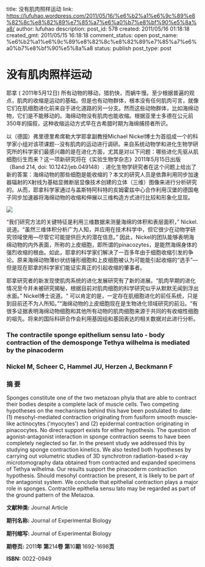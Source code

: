 title: 没有肌肉照样运动
link: https://lufuhao.wordpress.com/2011/05/16/%e6%b2%a1%e6%9c%89%e8%82%8c%e8%82%89%e7%85%a7%e6%a0%b7%e8%bf%90%e5%8a%a8/
author: lufuhao
description: 
post_id: 578
created: 2011/05/16 01:18:18
created_gmt: 2011/05/15 16:18:18
comment_status: open
post_name: %e6%b2%a1%e6%9c%89%e8%82%8c%e8%82%89%e7%85%a7%e6%a0%b7%e8%bf%90%e5%8a%a8
status: publish
post_type: post

# 没有肌肉照样运动

耶拿 ( 2011年5月12日) 所有动物的移动，猎豹快，而蜗牛慢。至少根据普遍的观点，肌肉的收缩是运动的基础。但是也有动物群体，根本没有任何肌肉可言，就像它们在肌细胞进化前来自于进化道路的另一分支。然而这些动物群体，比如海绵动物，它们是不能移动的。海绵动物没有肌肉也能收缩。根据亚里士多德在公元前350年的描叙，这种收缩运动方式早在古希腊时期为海绵捕捞者所识。 

以（德国）弗里德里希席勒大学耶拿副教授Michael Nickel博士为首组成一个的科学家小组对该项课题--没有肌肉的运动进行调研。来自系统动物学和进化生物学研究所的科学家们最感兴趣的是在进化方面，尤其是对以下问题：哪些进化先驱从肌细胞衍生而来？这一项新研究将在《实验生物学杂志》2011年5月15日出版（Band 214, doi: 10.1242/jeb.049148）. 进化生物学研究者在这个问题上给出了新的答案：海绵动物的那些细胞是能收缩的？本文的研究人员是依靠利用同步加速器辐射的X射线为基础显微断层显像技术创建的立体（三维）图像来进行分析研究的。从而，耶拿科学家通过与盖斯特阿科特的亥姆霍兹中心合作利用汉堡的德国电子同步加速器将海绵动物的收缩和伸展以三维构造方式进行比较和形象化显现。 

![](http://chinese.eurekalert.org/zh/images/corner_tl.jpg)

“我们研究方法的关键特征是利用三维数据来测量海绵的体积和表层面积，” Nickel.说道。“虽然三维体积分析广为人知，并应用在技术科学中，但它很少在动物学研究领域使用—尽管它可能提供巨大的潜在信息。” 因此，Nickel的团队能够表明海绵动物的内外表面，所称的上皮细胞，即所谓的pinacozytes，是能然海绵身体的强烈收缩的根由。如此，耶拿的科学家们解决了一百多年由于细胞收缩引发的争论。原来海绵动物薄纱状纺锤形细胞和上皮细胞被认为可能能引起收缩的“选手”— 但是现在耶拿的科学家们能证实真正的引起收缩的肇事者。 

耶拿研究者的新发现使肌肉系统的进化发展研究有了新的进展。“肌肉早期的进化情况至今并未被研究揭秘，根据目前对肌肉细胞的科学研究似乎从默默无闻到浮出水面。” Nickel博士说道。“ 可以肯定的是，一定存在肌细胞进化的前任系统，只是到目前还不为人所知。”“海绵动物的上皮细胞现在是生物进化领域研究的前沿。“有很多证据表明海绵动物细胞和其他所有动物的肌肉细胞来源于共同的有收缩性细胞的祖先。将来的国际科研合作会利用基因组和基因表达的相关数据对此进行分析。 

### The contractile sponge epithelium sensu lato - body contraction of the demosponge Tethya wilhelma is mediated by the pinacoderm

### Nickel M, Scheer C, Hammel JU, Herzen J, Beckmann F 

### 摘 要

Sponges constitute one of the two metazoan phyla that are able to contract their bodies despite a complete lack of muscle cells. Two competing hypotheses on the mechanisms behind this have been postulated to date: (1) mesohyl-mediated contraction originating from fusiform smooth muscle-like actinocytes ('myocytes') and (2) epidermal contraction originating in pinacocytes. No direct support exists for either hypothesis. The question of agonist-antagonist interaction in sponge contraction seems to have been completely neglected so far. In the present study we addressed this by studying sponge contraction kinetics. We also tested both hypotheses by carrying out volumetric studies of 3D synchrotron radiation-based x-ray microtomography data obtained from contracted and expanded specimens of Tethya wilhelma. Our results support the pinacoderm contraction hypothesis. Should mesohyl contraction be present, it is likely to be part of the antagonist system. We conclude that epithelial contraction plays a major role in sponges. Contractile epithelia sensu lato may be regarded as part of the ground pattern of the Metazoa. 

**文献种类:** Journal Article 

**期刊名称:** Journal of Experimental Biology 

**期刊缩写:** Journal of Experimental Biology 

**期卷页:** 2011**年** **第**214**卷** **第**10**期** 1692-1698**页**

**ISBN:** 0022-0949